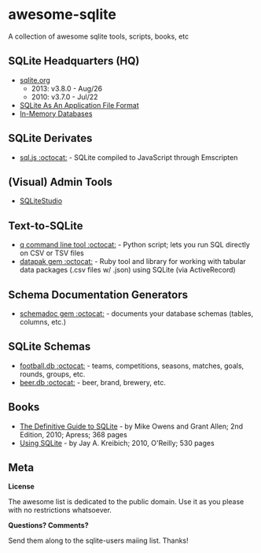 # awesome-sqlite
A collection of awesome sqlite tools, scripts, books, etc


## SQLite Headquarters (HQ)

- [sqlite.org](http://www.sqlite.org)
    - 2013: v3.8.0 - Aug/26 
    - 2010: v3.7.0 - Jul/22
- [SQLite As An Application File Format](https://www.sqlite.org/appfileformat.html)
- [In-Memory Databases](http://www.sqlite.org/inmemorydb.html)


## SQLite Derivates

- [sql.js :octocat:](https://github.com/kripken/sql.js) - SQLite compiled to JavaScript through Emscripten


## (Visual) Admin Tools

- [SQLiteStudio](http://sqlitestudio.pl)


## Text-to-SQLite

- [q command line tool :octocat:](https://github.com/harelba/q) - Python script; lets you run SQL directly on CSV or TSV files
- [datapak gem :octocat:](https://github.com/textkit/datapak) - Ruby tool and library for working with tabular data packages (.csv files w/ .json) using SQLite (via ActiveRecord)

## Schema Documentation Generators

- [schemadoc gem :octocat:](https://github.com/rubylibs/schemadoc) - documents your database schemas (tables, columns, etc.)

## SQLite Schemas

<!-- do be done
- [world.db :octocat:]()  - countries, states, cities, counties, munis, districts, places, names, etc.
-->

- [football.db :octocat:](https://github.com/openfootball/schema.sql) - teams, competitions, seasons, matches, goals, rounds, groups, etc.
- [beer.db :octocat:](https://github.com/openbeer/schema.sql)  - beer, brand, brewery, etc.

## Books

- [The Definitive Guide to SQLite](http://www.apress.com/9781430232254) - by Mike Owens and Grant Allen; 2nd Edition, 2010; Apress; 368 pages
- [Using SQLite](http://shop.oreilly.com/product/9780596521196.do) - by Jay A. Kreibich; 2010, O'Reilly; 530 pages


## Meta

**License**

The awesome list is dedicated to the public domain. Use it as you please with no restrictions whatsoever.

**Questions? Comments?**

Send them along to the sqlite-users maiing list. Thanks!
